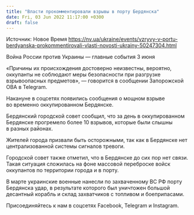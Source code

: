 ```yaml
---
title: "Власти прокомментировали взрывы в порту Бердянска"
date: Fri, 03 Jun 2022 11:17:00 +0300
draft: false
---
```

Источник: Новое Время https://nv.ua/ukraine/events/vzryvy-v-portu-berdyanska-prokommentirovali-vlasti-novosti-ukrainy-50247304.html


Война России против Украины — главные события 3 июня

«Причины их происхождения достоверно неизвестны, вероятно, оккупанты не соблюдают меры безопасности при разгрузке взрывоопасных предметов», — говорится в сообщении Запорожской ОВА в Telegram.

Накануне в соцсетях появились сообщения о мощном взрыве во временно оккупированном Бердянске.

Бердянский городской совет сообщил, что за день в оккупированном Бердянске прогремело более 10 взрывов, которые были слышны в разных районах.

Жителей города призвали быть осторожными, так как в Бердянске нет централизованной системы сигналов тревоги.

Городской совет также отметил, что в Бердянске до сих пор нет связи. Такая ситуация сложилась на фоне массовой переброске войск оккупантов по территории города и в порту.

В марте украинские военные нанесли по захваченному ВС РФ порту Бердянска удар, в результате которого был уничтожен большой десантный корабль и склад захватчиков с топливом и боеприпасами.

Присоединяйтесь к нам в соцсетях Facebook, Telegram и Instagram.
